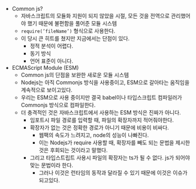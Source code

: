 - Common js?
    - 자바스크립트의 모듈화 지원이 되지 않았을 시절, 모든 것을 전역으로 관리했어야 했기 때문에 불편함을 풀어준 모듈 시스템
    - `require(’fileName’)` 형식으로 사용한다.
    - 이 당시 큰 히트를 쳤지만 지금에서는 단점이 있다.
        - 정적 분석이 어렵다.
        - 동기 방식
        - 언어 표준이 아니다.
- ECMAScript Module (ESM)
    - Common js의 단점을 보완한 새로운 모듈 시스템
    - Nodejs는 아직 Commonjs 방식을 사용중이고, ESM으로 갈아타는 움직임을 계속적으로 보이고있다.
    - 우리는 ESM으로 사용 중이지만 결국 babel이나 타입스크립트 컴파일러가 Commonjs 방식으로 컴파일한다.
    - 더 충격적인 것은 자바스크립트에서 사용하는 ESM 방식은 진짜가 아니다.
        - 임포트시 파일 경로를 입력할 때, 파일의 확장자까지 적어줘야한다.
        - 확장자가 없는 것은 정확한 경로가 아니기 때문에 비용이 비싸다.
            - 웹팩의 속도가 느려지고, node의 성능이 나빠진다.
            - 이는 Nodejs가 require 사용할 때, 확장자를 빼도 되는 문법을 제시한 것은 후회되는 것이라고 말했다.
        - 그리고 타입스트립트 사용시 파일의 확장자는 ts가 될 수 없다. js가 되어야 맞는 문법이라 한다.
            - 그러나 이것은 런타임의 동작과 달라질 수 있기 때문에 이것은 이슈가 되고있다.